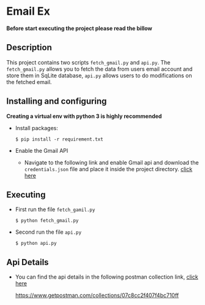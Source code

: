 Email Ex
========

**Before start executing the project please read the billow**

Description
-----------

This project contains two scripts `fetch_gmail.py` and `api.py`. The `fetch_gmail.py` allows you to fetch the data from users email account and store them in SqLite database, `api.py` allows users to do modifications on the fetched email.


Installing and configuring
--------------------------

**Creating a virtual env with python 3 is highly recommended**

* Install packages:

	```shell
	$ pip install -r requirement.txt
	```

* Enable the Gmail API

	* Navigate to the following link and enable Gmail api and download the `credentials.json` file and place it inside the project directory. [click here](https://developers.google.com/gmail/api/quickstart/python)


Executing
---------

* First run the file `fetch_gamil.py`
	
	```shell
	$ python fetch_gmail.py
	```

* Second run the file `api.py`
	
	```shell
	$ python api.py
	```

Api Details
-----------

* You can find the api details in the following postman collection link, [click here](https://www.getpostman.com/collections/07c8cc2f407f4bc710ff)

	https://www.getpostman.com/collections/07c8cc2f407f4bc710ff